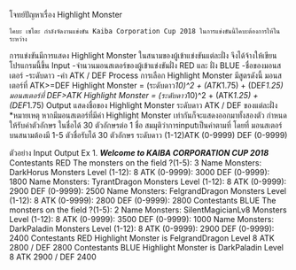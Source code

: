 โจทย์ปัญหาเรื่อง Highlight Monster

    ไคบะ เซโตะ กำลังจัดงานแข่งขัน Kaiba Corporation Cup 2018 ในการแข่งขันนี้ไคบะต้องการให้ในระหว่าง
การแข่งขันมีการแสดง Highlight Monster ในสนามของผู้เข้าแข่งขันแต่ละฝั่ง จึงได้จ้างให้เขียนโปรแกรมนี้ขึ้น
Input
	-จำนวนมอนสเตอร์ของผู้เข้าแข่งขันฝั่ง RED และ ฝั่ง BLUE
	-ชื่อของมอนสเตอร์
	-ระดับดาว
	-ค่า ATK / DEF
Process
	การเลือก Highlight Monster มีสูตรดังนี้
	มอนสเตอร์ที่ ATK>=DEF
		Highlight Monster = (ระดับดาว*10)^2 + (ATK*1.75) + (DEF*1.25)
	มอนสเตอร์ที่ DEF>ATK
		Highlight Monster = (ระดับดาว*10)^2 + (ATK*1.25) + (DEF*1.75)
Output
	แสดงชื่อของ Highlight Monster ระดับดาว ATK / DEF ของแต่ละฝั่ง
*หมายเหตุ หากมีมอนสเตอร์ที่มีค่า Highlight Monster เท่ากันก็จะแสดงออกมาทั้งสองตัว กำหนดให้รับค่าตัวอักษร
ในชื่อได้ 30 ตัวอักษรต่อ 1 ชื่อ สมมุติว่าการinputเป็นค่าตามที่ โดยที่ มอนสเตอร์บนสนามต้องมี 1-5 ตัวชื่อรับได้ 
30 ตัวอักษร ระดับดาว (1-12)ATK (0-9999) DEF (0-9999)

ตัวอย่าง Input Output
Ex 1.
*****Welcome to KAIBA CORPORATION  CUP 2018*****
Contestants RED
The monsters on the field ?(1-5): 3
Name Monsters: DarkHorus
Monsters Level (1-12): 8
ATK (0-9999): 3000
DEF (0-9999): 1800
Name Monsters: TyrantDragon
Monsters Level (1-12): 8
ATK (0-9999): 2900
DEF (0-9999): 2500
Name Monsters: FelgrandDragon
Monsters Level (1-12): 8
ATK (0-9999): 2800
DEF (0-9999): 2800
Contestants BLUE
The monsters on the field ?(1-5): 2
Name Monsters: SilentMagicianLv8
Monsters Level (1-12): 8
ATK (0-9999): 3500
DEF (0-9999): 1000
Name Monsters: DarkPaladin
Monsters Level (1-12): 8
ATK (0-9999): 2900
DEF (0-9999): 2400
Contestants RED Highlight Monster is FelgrandDragon Level 8 ATK 2800 / DEF 2800
Contestants BLUE Highlight Monster is DarkPaladin Level 8 ATK 2900 / DEF 2400